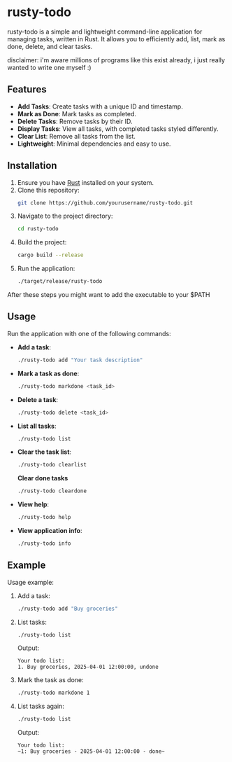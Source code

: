 # rusty-todo

rusty-todo is a simple and lightweight command-line application for managing tasks, written in Rust. It allows you to efficiently add, list, mark as done, delete, and clear tasks.

disclaimer: i'm aware millions of programs like this exist already, i just really wanted to write one myself :)

## Features

- **Add Tasks**: Create tasks with a unique ID and timestamp.
- **Mark as Done**: Mark tasks as completed.
- **Delete Tasks**: Remove tasks by their ID.
- **Display Tasks**: View all tasks, with completed tasks styled differently.
- **Clear List**: Remove all tasks from the list.
- **Lightweight**: Minimal dependencies and easy to use.

## Installation

1. Ensure you have [Rust](https://www.rust-lang.org/) installed on your system.
2. Clone this repository:
   ```bash
   git clone https://github.com/yourusername/rusty-todo.git
   ```
3. Navigate to the project directory:
   ```bash
   cd rusty-todo
   ```
4. Build the project:
   ```bash
   cargo build --release
   ```
5. Run the application:
   ```bash
   ./target/release/rusty-todo
   ```

After these steps you might want to add the executable to your $PATH

## Usage

Run the application with one of the following commands:

- **Add a task**:
  ```bash
  ./rusty-todo add "Your task description"
  ```
- **Mark a task as done**:
  ```bash
  ./rusty-todo markdone <task_id>
  ```
- **Delete a task**:
  ```bash
  ./rusty-todo delete <task_id>
  ```
- **List all tasks**:
  ```bash
  ./rusty-todo list
  ```
- **Clear the task list**:
  ```bash
  ./rusty-todo clearlist
  ```
  **Clear done tasks**
   ```bash
  ./rusty-todo cleardone
  ```
- **View help**:
  ```bash
  ./rusty-todo help
  ```
- **View application info**:
  ```bash
  ./rusty-todo info
  ```

## Example

Usage example:

1. Add a task:
   ```bash
   ./rusty-todo add "Buy groceries"
   ```
2. List tasks:
   ```bash
   ./rusty-todo list
   ```
   Output:
   ```
   Your todo list:
   1. Buy groceries, 2025-04-01 12:00:00, undone
   ```
3. Mark the task as done:
   ```bash
   ./rusty-todo markdone 1
   ```
4. List tasks again:
   ```bash
   ./rusty-todo list
   ```
   Output:
   ```
   Your todo list:
   ~1: Buy groceries - 2025-04-01 12:00:00 - done~
   ```
